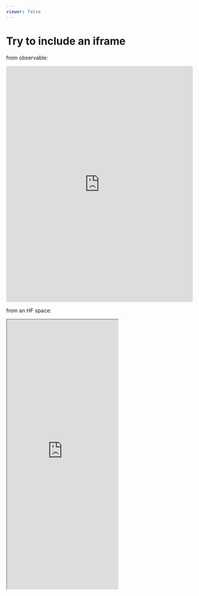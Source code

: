 ```yaml
---
viewer: false
---
```


# Try to include an iframe

from observable:

<iframe width="100%" height="635" frameborder="0"
  src="https://observablehq.com/embed/@d3/sortable-bar-chart?cell=viewof+order&cell=chart"></iframe>


from an HF space:
  
<iframe src="https://hf.space/embed/YoannLemesle/CLIPictionary/+?__theme=system" data-src="https://hf.space/embed/YoannLemesle/CLIPictionary/+" data-sdk="gradio" title="Gradio app" class="container p-0 flex-grow overflow-hidden space-iframe" allow="accelerometer; ambient-light-sensor; autoplay; battery; camera; document-domain; encrypted-media; fullscreen; geolocation; gyroscope; layout-animations; legacy-image-formats; magnetometer; microphone; midi; oversized-images; payment; picture-in-picture; publickey-credentials-get; sync-xhr; usb; vr ; wake-lock; xr-spatial-tracking" sandbox="allow-forms allow-modals allow-popups allow-popups-to-escape-sandbox allow-same-origin allow-scripts allow-downloads" scrolling="no" id="iFrameResizer0" style="overflow: hidden; height: 725px;"></iframe>